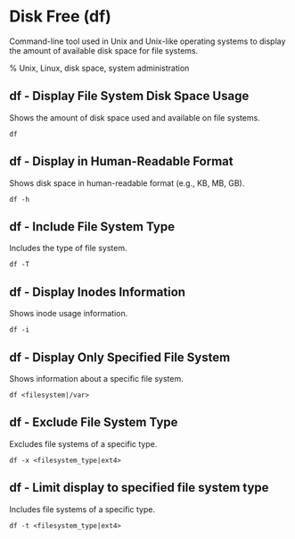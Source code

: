 # Disk Free (df)

Command-line tool used in Unix and Unix-like operating systems to display the
amount of available disk space for file systems.

% Unix, Linux, disk space, system administration

## df - Display File System Disk Space Usage

Shows the amount of disk space used and available on file systems.

```
df
```

## df - Display in Human-Readable Format

Shows disk space in human-readable format (e.g., KB, MB, GB).

```
df -h
```

## df - Include File System Type

Includes the type of file system.

```
df -T
```

## df - Display Inodes Information

Shows inode usage information.

```
df -i
```

## df - Display Only Specified File System

Shows information about a specific file system.

```
df <filesystem|/var>
```

## df - Exclude File System Type

Excludes file systems of a specific type.

```
df -x <filesystem_type|ext4>
```

## df - Limit display to specified file system type

Includes file systems of a specific type.

```
df -t <filesystem_type|ext4>
```
